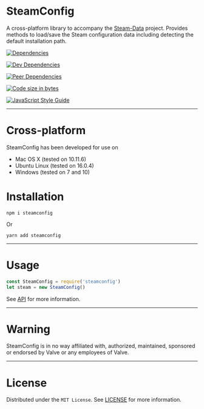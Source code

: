 # SteamConfig

A cross-platform library to accompany the [Steam-Data](https://github.com/l3laze/Steam-Data) project. Provides methods to load/save the Steam configuration data including detecting the default installation path.


[![Dependencies](https://img.shields.io/david/expressjs/express.svg)](https://github.com/l3laze/SteamConfig)

[![Dev Dependencies](https://img.shields.io/david/dev/expressjs/express.svg)](https://github.com/l3laze/SteamConfig)

[![Peer Dependencies](https://img.shields.io/david/peer/webcomponents/generator-element.svg)](https://github.com/l3laze/SteamConfig)

[![Code size in bytes](https://img.shields.io/github/languages/code-size/badges/shields.svg)](https://github.com/l3laze/SteamConfig)

[![JavaScript Style Guide](https://cdn.rawgit.com/standard/standard/master/badge.svg)](https://github.com/standard/standard)


----


# Cross-platform


SteamConfig has been developed for use on

  * Mac OS X (tested on 10.11.6)
  * Ubuntu Linux (tested on 16.0.4)
  * Windows (tested on 7 and 10)


# Installation


`npm i steamconfig`


Or


`yarn add steamconfig`


----


# Usage


```javascript
const SteamConfig = require('steamconfig')
let steam = new SteamConfig()
```


See [API](https://github.com/l3laze/SteamConfig/blob/master/API.md) for more information.


----


# Warning

SteamConfig is in no way affiliated with, authorized, maintained, sponsored or endorsed by Valve or any employees of Valve.


----


# License


Distributed under the `MIT License`. See [LICENSE](https://github.com/l3laze/SteamConfig/blob/master/LICENSE.md) for more information.
